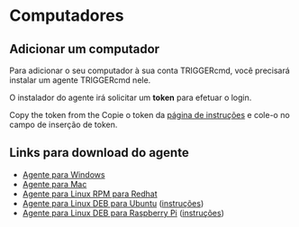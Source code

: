 # Computadores

## Adicionar um computador

Para adicionar o seu computador à sua conta TRIGGERcmd, você precisará instalar um agente TRIGGERcmd nele. 

O instalador do agente irá solicitar um **token** para efetuar o login.

Copy the token from the Copie o token da [página de instruções](https://www.triggercmd.com/user/computer/create) e cole-o no campo de inserção de token.

## Links para download do agente

  * [Agente para Windows](https://agents.triggercmd.com/TRIGGERcmdAgentSetup.exe)
  * [Agente para Mac](https://agents.triggercmd.com/TRIGGERcmdAgent.dmg)
  * [Agente para Linux RPM para Redhat](https://agents.triggercmd.com/triggercmdagent-1.0.1.x86_64.rpm)
  * [Agente para Linux DEB para Ubuntu](https://agents.triggercmd.com/triggercmdagent_1.0.1_amd64.deb) ([instruções](https://www.triggercmd.com/forum/topic/11/ubuntu-linux-agent-instructions))
  * [Agente para Linux DEB para Raspberry Pi](https://agents.triggercmd.com/triggercmdagent_1.0.1_all.deb) ([instruções](https://www.triggercmd.com/forum/topic/12/raspberry-pi-setup))